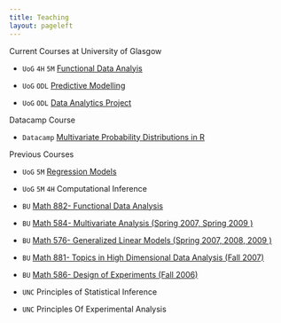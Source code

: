 ```yaml
---
title: Teaching
layout: pageleft
---
```


<article class="message">
  <div class="message-header">
     <p> Current Courses at University of Glasgow</p>
      </div>
  <div class="message-body grant" markdown=1>
  
- `UoG` `4H` `5M` [Functional Data Analyis](https://www.gla.ac.uk/coursecatalogue/course/?code=STATS4073) 
 
- `UoG` `ODL` [Predictive Modelling](https://www.gla.ac.uk/coursecatalogue/course/?code=STATS5076)
- `UoG` `ODL` [Data Analytics Project](https://www.gla.ac.uk/coursecatalogue/course/?code=STATS5093P)

</div>
</article>


<article class="message">
  <div class="message-header">
     <p> Datacamp Course </p>
      </div>
  <div class="message-body grant" markdown=1>





* `Datacamp` [Multivariate Probability Distributions in R](https://www.datacamp.com/courses/multivariate-probability-distributions-in-r) 



</div>
</article>


<article class="message">
  <div class="message-header">
     <p> Previous Courses  </p>
      </div>
  <div class="message-body grant" markdown=1>


* `UoG` `5M` [Regression Models](https://www.gla.ac.uk/coursecatalogue/course/?code=STATS5025)
* `UoG` `5M` `4H` Computational Inference

* `BU` [Math 882- Functional Data Analysis](http://math.bu.edu/people/sray/teaching/math882/)

* `BU` [Math 584- Multivariate Analysis (Spring 2007, Spring 2009 )](http://math.bu.edu/people/sray/teaching/math584/)

* `BU` [Math 576- Generalized Linear Models (Spring 2007, 2008, 2009 )](http://math.bu.edu/people/sray/teaching/math576/) 

* `BU` [Math 881- Topics in High Dimensional Data Analysis (Fall 2007)](http://math.bu.edu/people/sray/teaching/math881/)

* `BU` [Math 586- Design of Experiments (Fall 2006)](http://math.bu.edu/people/sray/math586/) 




* `UNC` Principles of Statistical Inference 

* `UNC` Principles Of Experimental Analysis

</div>

</article>


